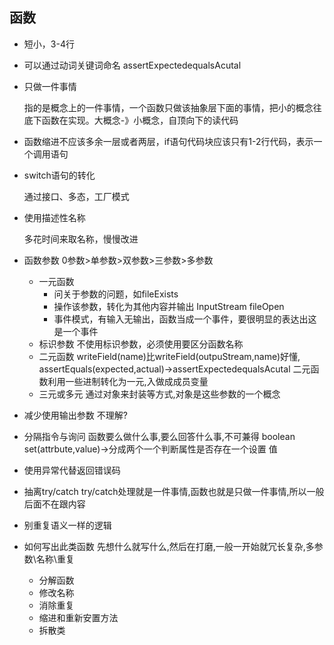 ## 函数
- 短小，3-4行
- 可以通过动词关键词命名 assertExpectedequalsAcutal
- 只做一件事情

  指的是概念上的一件事情，一个函数只做该抽象层下面的事情，把小的概念往底下函数在实现。大概念-》小概念，自顶向下的读代码
- 函数缩进不应该多余一层或者两层，if语句代码块应该只有1-2行代码，表示一个调用语句
- switch语句的转化

  通过接口、多态，工厂模式
  
- 使用描述性名称
  
  多花时间来取名称，慢慢改进
  
- 函数参数
  0参数>单参数>双参数>三参数>多参数
  - 一元函数
    - 问关于参数的问题，如fileExists
    - 操作该参数，转化为其他内容并输出 InputStream fileOpen
    - 事件模式，有输入无输出，函数当成一个事件，要很明显的表达出这是一个事件
  - 标识参数
   不使用标识参数，必须使用要区分函数名称
  - 二元函数
   writeField(name)比writeField(outpuStream,name)好懂,
   assertEquals(expected,actual)->assertExpectedequalsAcutal
   二元函数利用一些进制转化为一元,入做成成员变量
  - 三元或多元
   通过对象来封装等方式,对象是这些参数的一个概念

- 减少使用输出参数  不理解?
- 分隔指令与询问
  函数要么做什么事,要么回答什么事,不可兼得
  boolean set(attrbute,value)->分成两个一个判断属性是否存在一个设置 值
- 使用异常代替返回错误码
- 抽离try/catch
 try/catch处理就是一件事情,函数也就是只做一件事情,所以一般后面不在跟内容
- 别重复语义一样的逻辑
- 如何写出此类函数
 先想什么就写什么,然后在打磨,一般一开始就冗长复杂,多参数\名称\重复
  - 分解函数
  - 修改名称
  - 消除重复
  - 缩进和重新安置方法
  - 拆散类
 
 


